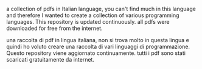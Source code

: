 a collection of pdfs in Italian language, you can't find much in this language and therefore I wanted to create a collection of various programming languages.
This repository is updated continuously.
all pdfs were downloaded for free from the internet.

una raccolta di pdf in lingua italiana, non si trova molto in questa lingua e quindi ho voluto creare una raccolta di vari linguaggi di programmazione.
Questo repository viene aggiornato continuamente.
tutti i pdf sono stati scaricati gratuitamente da internet.
